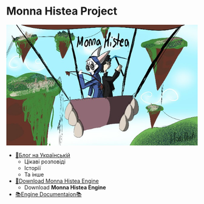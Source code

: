 # Monna Histea Project

![](blog/Logo.jpg)

* [📔Блог на Українській](blog/BLOG.md)
	* Цікаві розповіді
	* Історії
	* Та інше
* [🔽Download Monna Histea Engine](engine/downloads.md)
	* Download __Monna Histea Engine__
* [📚Engine Documentaion📚](engine/README.md)